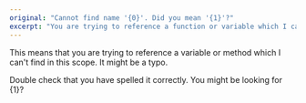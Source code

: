 ```yaml
---
original: "Cannot find name '{0}'. Did you mean '{1}'?"
excerpt: "You are trying to reference a function or variable which I can't find in the current scope."
---
```


This means that you are trying to reference a variable or method which I can't find in this scope. It might be a typo.

Double check that you have spelled it correctly. You might be looking for {1}?
